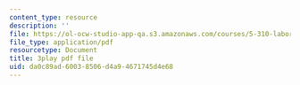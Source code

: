 ```yaml
---
content_type: resource
description: ''
file: https://ol-ocw-studio-app-qa.s3.amazonaws.com/courses/5-310-laboratory-chemistry-fall-2019/da0c89ad60038506d4a94671745d4e68_dgRLgf4oO2s.pdf
file_type: application/pdf
resourcetype: Document
title: 3play pdf file
uid: da0c89ad-6003-8506-d4a9-4671745d4e68
---
```

